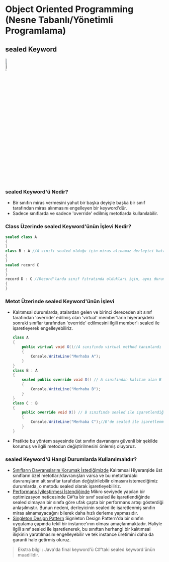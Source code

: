 # Object  Oriented Programming (Nesne Tabanlı/Yönetimli Programlama)

## sealed Keyword

<img src = https://github.com/trukafatsum/CSharpNotlarim/blob/main/OOP/%C4%B0lgili%20Ders%20QR/23-QR.png width=10% alt="İlgili Video İçeriği QR" />

### sealed Keyword'ü Nedir?

* Bir sınıfın miras vermesini yahut bir başka deyişle başka bir sınıf tarafından miras alınmasını engelleyen bir keyword'dür.
* Sadece sınıflarda ve sadece 'override' edilmiş metotlarda kullanılabilir.



### Class Üzerinde sealed Keyword'ünün İşlevi Nedir?

```csharp
sealed class A
{
}
class B : A //A sınıfı sealed olduğu için miras alınamaz derleyici hatası verir.
{
}
sealed record C
{
}
record D : C //Record'larda sınıf fıtratında oldukları için, aynı durum burası içinde geçerlidir.
{   
}
```



### Metot Üzerinde sealed Keyword'ünün İşlevi

* Kalıtımsal durumlarda, atalardan gelen ve birinci dereceden alt sınıf tarafından 'override' edilmiş olan 'virtual' member'ların hiyerarşideki sonraki sınıflar tarafından 'override' edilmesini ilgili member'ı sealed ile işaretleyerek engelleyebiliriz.

  ```csharp
  class A
  {
      public virtual void X()//A sınıfında virtual method tanımlandı
      {
          Console.WriteLine("Merhaba A");
      }
  }
  class B : A
  {
      sealed public override void X() // A sınıfından kalıtım alan B sınıfı içerisinde ilgili method override edildi
      {
          Console.WriteLine("Merhaba B");
      }
  }
  class C : B
  {
      public override void X() // B sınıfında sealed ile işaretlendiği için tekrar override edilemez. B sınıfındaki override haliyle devam eder.
      {
          Console.WriteLine("Merhaba C");//B'de sealed ile işaretlenmemiş olsaydı override edilebilirdi.
      }
  }
  ```

* Pratikte bu yöntem sayesinde üst sınıfın davranışını güvenli bir şekilde korumuş ve ilgili metodun değiştirilmesini önlemiş oluyoruz.



### sealed Keyword'ü Hangi Durumlarda Kullanılmalıdır?

* <u>Sınıfların Davranışlarını Korumak İstediğimizde</u>
  Kalıtımsal Hiyerarşide üst sınıfların özel metotları/davranışları varsa ve bu metotlardaki davranışların alt sınıflar tarafıdan değiştirilebilir olmasını istemediğimiz durumlarda, o metodu sealed olarak işaretleyebiliriz.
* <u>Performans İyileştirmesi İstendiğinde</u>
  Mikro seviyede yapılan bir optimizasyon neticesinde C#'ta bir sınıf sealed ile işaretlendiğinde sealed olmayan bir sınıfa göre ufak çapta bir performans artışı gösterdiği anlaşılmıştır. Bunun nedeni, derleyicinin sealed ile işaretlenmiş sınıfın miras alınamayacağını bilerek daha hızlı derleme yapmasıdır.
* <u>Singleton Design Pattern</u>
  Signleton Design Pattern'da bir sınıfın uygulama çapında tekil bir instance'ının olması amaçlanmaktadır. Haliyle ilgili sınıf sealed ile işaretlenerek, bu sınıftan herhangi bir kalıtımsal ilişkinin yaratılmasını engelleyebilir ve tek instance üretimini daha da garanti hale getirmiş oluruz.

> Ekstra bilgi : Java'da final keyword'ü C#'taki sealed keyword'ünün muadilidir.

